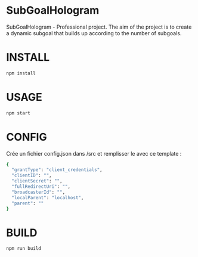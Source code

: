 # SubGoalHologram

SubGoalHologram - Professional project. The aim of the project is to create a dynamic subgoal that builds up according to the number of subgoals.

# INSTALL

```bash
npm install
```

# USAGE

```bash
npm start
```

# CONFIG

Crée un fichier config.json dans /src et remplisser le avec ce template :

```bash
{
  "grantType": "client_credentials",
  "clientID": "",
  "clientSecret": "",
  "fullRedirectUri": "",
  "broadcasterId": "",
  "localParent": "localhost",
  "parent": ""
}
```

# BUILD

```bash
npm run build
```
